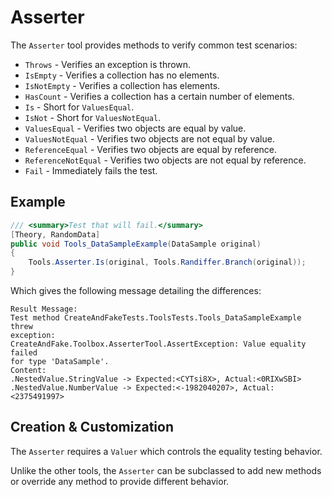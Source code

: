 # Asserter

The `Asserter` tool provides methods to verify common test scenarios:

* `Throws` - Verifies an exception is thrown.
* `IsEmpty` - Verifies a collection has no elements.
* `IsNotEmpty` - Verifies a collection has elements.
* `HasCount` - Verifies a collection has a certain number of elements.
* `Is` - Short for `ValuesEqual`.
* `IsNot` - Short for `ValuesNotEqual`.
* `ValuesEqual` - Verifies two objects are equal by value.
* `ValuesNotEqual` - Verifies two objects are not equal by value.
* `ReferenceEqual` - Verifies two objects are equal by reference.
* `ReferenceNotEqual` - Verifies two objects are not equal by reference.
* `Fail` - Immediately fails the test.

## Example

```c#
/// <summary>Test that will fail.</summary>
[Theory, RandomData]
public void Tools_DataSampleExample(DataSample original)
{
    Tools.Asserter.Is(original, Tools.Randiffer.Branch(original));
}
```

Which gives the following message detailing the differences:

```
Result Message:
Test method CreateAndFakeTests.ToolsTests.Tools_DataSampleExample threw
exception:
CreateAndFake.Toolbox.AsserterTool.AssertException: Value equality failed
for type 'DataSample'.
Content:
.NestedValue.StringValue -> Expected:<CYTsi8X>, Actual:<0RIXwSBI>
.NestedValue.NumberValue -> Expected:<-1982040207>, Actual:<2375491997>
```

## Creation & Customization

The `Asserter` requires a `Valuer` which controls the equality testing behavior.

Unlike the other tools, the `Asserter` can be subclassed to add new methods or override any method to provide different behavior.
